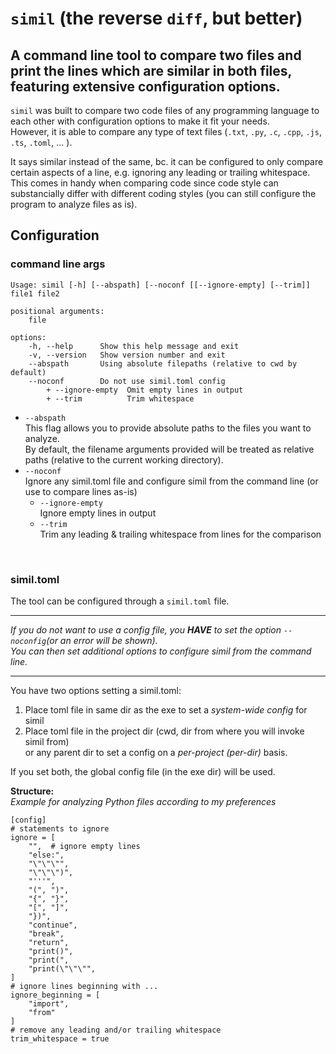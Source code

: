 # `simil` (the reverse `diff`, but better)

## A command line tool to compare two files and print the lines which are similar in both files, featuring extensive configuration options.

`simil` was built to compare two code files of any programming language to each other with configuration options to make it fit your needs.<br>
However, it is able to compare any type of text files (`.txt`, `.py`, `.c`, `.cpp`, `.js`, `.ts`, `.toml`, ... ). 

It says similar instead of the same, bc. it can be configured to only compare certain aspects of a line, e.g. ignoring any leading or trailing whitespace.
This comes in handy when comparing code since code style can substancially differ with different coding styles (you can still configure the program to analyze files as is).

## Configuration

### command line args

```
Usage: simil [-h] [--abspath] [--noconf [[--ignore-empty] [--trim]] file1 file2

positional arguments:
    file

options:
    -h, --help      Show this help message and exit
    -v, --version   Show version number and exit
    --abspath       Using absolute filepaths (relative to cwd by default)
    --noconf        Do not use simil.toml config
        + --ignore-empty  Omit empty lines in output
        + --trim          Trim whitespace
```

- `--abspath`<br>
This flag allows you to provide absolute paths to the files you want to analyze.<br>
By default, the filename arguments provided will be treated as relative paths (relative to the current working directory).
- `--noconf`<br>
Ignore any simil.toml file and configure simil from the command line (or use to compare lines as-is)
    - `--ignore-empty`<br>
    Ignore empty lines in output
    - `--trim`<br>
    Trim any leading & trailing whitespace from lines for the comparison

<br>

### simil.toml

The tool can be configured through a `simil.toml` file.

___
*If you do not want to use a config file, you **HAVE** to set the option `--noconfig`(or an error will be shown).<br>
You can then set additional options to configure simil from the command line.*
___

You have two options setting a simil.toml:
1. Place toml file in same dir as the exe to set a *system-wide config* for simil
2. Place toml file in the project dir (cwd, dir from where you will invoke simil from)<br>
or any parent dir to set a config on a *per-project (per-dir)* basis.

If you set both, the global config file (in the exe dir) will be used.

**Structure:**<br>
*Example for analyzing Python files according to my preferences*
```
[config]
# statements to ignore
ignore = [
    "",  # ignore empty lines
    "else:",
    "\"\"\"",
    "\"\"\")",
    "'''",
    "(", ")",
    "{", "}",
    "[", "]",
    "})",
    "continue",
    "break",
    "return",
    "print()",
    "print(",
    "print(\"\"\"",
]
# ignore lines beginning with ...
ignore_beginning = [
    "import",
    "from"
]
# remove any leading and/or trailing whitespace
trim_whitespace = true
```
